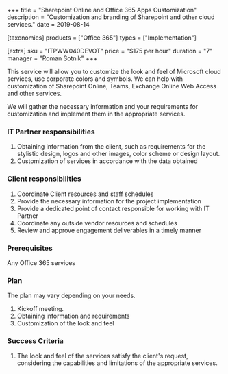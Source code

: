 +++
title = "Sharepoint Online and Office 365 Apps Customization"
description = "Customization and branding of Sharepoint and other cloud services."
date = 2019-08-14

[taxonomies]
products = ["Office 365"]
types = ["Implementation"]

[extra]
sku = "ITPWW040DEVOT"
price = "$175 per hour"
duration = "7"
manager = "Roman Sotnik"
+++

This service will allow you to customize the look and feel of Microsoft
cloud services, use corporate colors and symbols. We can help with
customization of Sharepoint Online, Teams, Exchange Online Web Access
and other services.

We will gather the necessary information and your requirements for
customization and implement them in the appropriate services.

### IT Partner responsibilities

1.  Obtaining information from the client, such as requirements for the
    stylistic design, logos and other images, color scheme or design
    layout.
2.  Customization of services in accordance with the data obtained

### Client responsibilities

1.  Coordinate Client resources and staff schedules
2.  Provide the necessary information for the project implementation
3.  Provide a dedicated point of contact responsible for working with IT
    Partner
4.  Coordinate any outside vendor resources and schedules
5.  Review and approve engagement deliverables in a timely manner

### Prerequisites

Any Office 365 services

### Plan

The plan may vary depending on your needs.

1.  Kickoff meeting.
2.  Obtaining information and requirements
3.  Customization of the look and feel

### Success Criteria

1.  The look and feel of the services satisfy the client's request,
    considering the capabilities and limitations of the appropriate
    services.